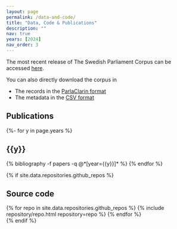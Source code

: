 ```yaml
---
layout: page
permalink: /data-and-code/
title: "Data, Code & Publications"
description: ""
nav: true
years: [2024]
nav_order: 3
---
```


The most recent release of The Swedish Parliament Corpus can be accessed <a href="https://github.com/swerik-project/the-swedish-parliament-corpus/releases/latest">here</a>.

You can also directly download the corpus in
- The records in the <a href="https://github.com/swerik-project/the-swedish-parliament-corpus/releases/latest/download/records.zip">ParlaClarin format</a>
- The metadata in the <a href="https://github.com/swerik-project/the-swedish-parliament-corpus/releases/latest/download/dumps.zip">CSV format</a>

<h2 class="repos">Publications</h2>
<div class="publications">
{%- for y in page.years %}
  <h2 class="year">{{y}}</h2>
  {% bibliography -f papers -q @*[year={{y}}]* %}
{% endfor %}
</div>

{% if site.data.repositories.github_repos %}
<h2 class="repos">Source code</h2>
<div class="repositories d-flex flex-wrap flex-md-row flex-column justify-content-between align-items-center">
  {% for repo in site.data.repositories.github_repos %}
    {% include repository/repo.html repository=repo %}
  {% endfor %}
</div>
{% endif %}
